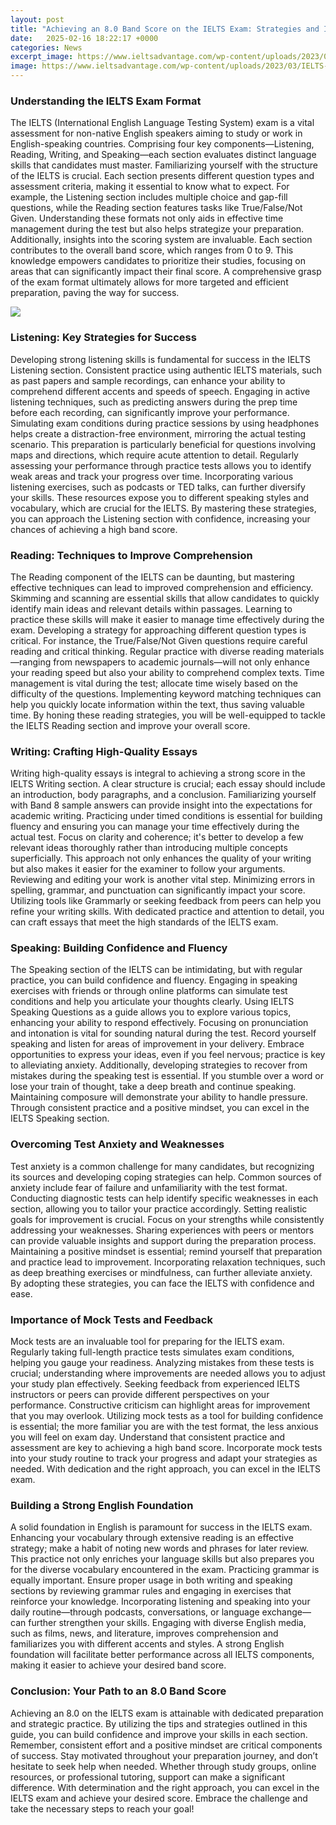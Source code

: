 ```yaml
---
layout: post
title: "Achieving an 8.0 Band Score on the IELTS Exam: Strategies and Insights"
date:   2025-02-16 18:22:17 +0000
categories: News
excerpt_image: https://www.ieltsadvantage.com/wp-content/uploads/2023/03/IELTS-Band-Score-Calculator.png
image: https://www.ieltsadvantage.com/wp-content/uploads/2023/03/IELTS-Band-Score-Calculator.png
---
```


### Understanding the IELTS Exam Format
The IELTS (International English Language Testing System) exam is a vital assessment for non-native English speakers aiming to study or work in English-speaking countries. Comprising four key components—Listening, Reading, Writing, and Speaking—each section evaluates distinct language skills that candidates must master. 
Familiarizing yourself with the structure of the IELTS is crucial. Each section presents different question types and assessment criteria, making it essential to know what to expect. For example, the Listening section includes multiple choice and gap-fill questions, while the Reading section features tasks like True/False/Not Given. Understanding these formats not only aids in effective time management during the test but also helps strategize your preparation. 
Additionally, insights into the scoring system are invaluable. Each section contributes to the overall band score, which ranges from 0 to 9. This knowledge empowers candidates to prioritize their studies, focusing on areas that can significantly impact their final score. A comprehensive grasp of the exam format ultimately allows for more targeted and efficient preparation, paving the way for success.

![](https://www.ieltsadvantage.com/wp-content/uploads/2023/03/IELTS-Band-Score-Calculator.png)
### Listening: Key Strategies for Success
Developing strong listening skills is fundamental for success in the IELTS Listening section. Consistent practice using authentic IELTS materials, such as past papers and sample recordings, can enhance your ability to comprehend different accents and speeds of speech. Engaging in active listening techniques, such as predicting answers during the prep time before each recording, can significantly improve your performance.
Simulating exam conditions during practice sessions by using headphones helps create a distraction-free environment, mirroring the actual testing scenario. This preparation is particularly beneficial for questions involving maps and directions, which require acute attention to detail. Regularly assessing your performance through practice tests allows you to identify weak areas and track your progress over time.
Incorporating various listening exercises, such as podcasts or TED talks, can further diversify your skills. These resources expose you to different speaking styles and vocabulary, which are crucial for the IELTS. By mastering these strategies, you can approach the Listening section with confidence, increasing your chances of achieving a high band score.
### Reading: Techniques to Improve Comprehension
The Reading component of the IELTS can be daunting, but mastering effective techniques can lead to improved comprehension and efficiency. Skimming and scanning are essential skills that allow candidates to quickly identify main ideas and relevant details within passages. Learning to practice these skills will make it easier to manage time effectively during the exam.
Developing a strategy for approaching different question types is critical. For instance, the True/False/Not Given questions require careful reading and critical thinking. Regular practice with diverse reading materials—ranging from newspapers to academic journals—will not only enhance your reading speed but also your ability to comprehend complex texts.
Time management is vital during the test; allocate time wisely based on the difficulty of the questions. Implementing keyword matching techniques can help you quickly locate information within the text, thus saving valuable time. By honing these reading strategies, you will be well-equipped to tackle the IELTS Reading section and improve your overall score.
### Writing: Crafting High-Quality Essays
Writing high-quality essays is integral to achieving a strong score in the IELTS Writing section. A clear structure is crucial; each essay should include an introduction, body paragraphs, and a conclusion. Familiarizing yourself with Band 8 sample answers can provide insight into the expectations for academic writing. 
Practicing under timed conditions is essential for building fluency and ensuring you can manage your time effectively during the actual test. Focus on clarity and coherence; it's better to develop a few relevant ideas thoroughly rather than introducing multiple concepts superficially. This approach not only enhances the quality of your writing but also makes it easier for the examiner to follow your arguments.
Reviewing and editing your work is another vital step. Minimizing errors in spelling, grammar, and punctuation can significantly impact your score. Utilizing tools like Grammarly or seeking feedback from peers can help you refine your writing skills. With dedicated practice and attention to detail, you can craft essays that meet the high standards of the IELTS exam.
### Speaking: Building Confidence and Fluency
The Speaking section of the IELTS can be intimidating, but with regular practice, you can build confidence and fluency. Engaging in speaking exercises with friends or through online platforms can simulate test conditions and help you articulate your thoughts clearly. Using IELTS Speaking Questions as a guide allows you to explore various topics, enhancing your ability to respond effectively.
Focusing on pronunciation and intonation is vital for sounding natural during the test. Record yourself speaking and listen for areas of improvement in your delivery. Embrace opportunities to express your ideas, even if you feel nervous; practice is key to alleviating anxiety. 
Additionally, developing strategies to recover from mistakes during the speaking test is essential. If you stumble over a word or lose your train of thought, take a deep breath and continue speaking. Maintaining composure will demonstrate your ability to handle pressure. Through consistent practice and a positive mindset, you can excel in the IELTS Speaking section.
### Overcoming Test Anxiety and Weaknesses
Test anxiety is a common challenge for many candidates, but recognizing its sources and developing coping strategies can help. Common sources of anxiety include fear of failure and unfamiliarity with the test format. Conducting diagnostic tests can help identify specific weaknesses in each section, allowing you to tailor your practice accordingly.
Setting realistic goals for improvement is crucial. Focus on your strengths while consistently addressing your weaknesses. Sharing experiences with peers or mentors can provide valuable insights and support during the preparation process. 
Maintaining a positive mindset is essential; remind yourself that preparation and practice lead to improvement. Incorporating relaxation techniques, such as deep breathing exercises or mindfulness, can further alleviate anxiety. By adopting these strategies, you can face the IELTS with confidence and ease.
### Importance of Mock Tests and Feedback
Mock tests are an invaluable tool for preparing for the IELTS exam. Regularly taking full-length practice tests simulates exam conditions, helping you gauge your readiness. Analyzing mistakes from these tests is crucial; understanding where improvements are needed allows you to adjust your study plan effectively.
Seeking feedback from experienced IELTS instructors or peers can provide different perspectives on your performance. Constructive criticism can highlight areas for improvement that you may overlook. Utilizing mock tests as a tool for building confidence is essential; the more familiar you are with the test format, the less anxious you will feel on exam day.
Understand that consistent practice and assessment are key to achieving a high band score. Incorporate mock tests into your study routine to track your progress and adapt your strategies as needed. With dedication and the right approach, you can excel in the IELTS exam.
### Building a Strong English Foundation
A solid foundation in English is paramount for success in the IELTS exam. Enhancing your vocabulary through extensive reading is an effective strategy; make a habit of noting new words and phrases for later review. This practice not only enriches your language skills but also prepares you for the diverse vocabulary encountered in the exam.
Practicing grammar is equally important. Ensure proper usage in both writing and speaking sections by reviewing grammar rules and engaging in exercises that reinforce your knowledge. Incorporating listening and speaking into your daily routine—through podcasts, conversations, or language exchange—can further strengthen your skills.
Engaging with diverse English media, such as films, news, and literature, improves comprehension and familiarizes you with different accents and styles. A strong English foundation will facilitate better performance across all IELTS components, making it easier to achieve your desired band score.
### Conclusion: Your Path to an 8.0 Band Score
Achieving an 8.0 on the IELTS exam is attainable with dedicated preparation and strategic practice. By utilizing the tips and strategies outlined in this guide, you can build confidence and improve your skills in each section. Remember, consistent effort and a positive mindset are critical components of success.
Stay motivated throughout your preparation journey, and don’t hesitate to seek help when needed. Whether through study groups, online resources, or professional tutoring, support can make a significant difference. With determination and the right approach, you can excel in the IELTS exam and achieve your desired score. Embrace the challenge and take the necessary steps to reach your goal!